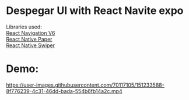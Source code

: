 # Despegar UI with React Navite expo 

Libraries used: </br>
[React Navigation V6](https://reactnavigation.org/docs/getting-started/) <br>
[React Native Paper](https://callstack.github.io/react-native-paper/) <br>
[React Native Swiper](https://github.com/leecade/react-native-swiper) <br>

# Demo:

https://user-images.githubusercontent.com/70117105/151233588-8f776239-4c31-46dd-bada-554b6fb14a2c.mp4


